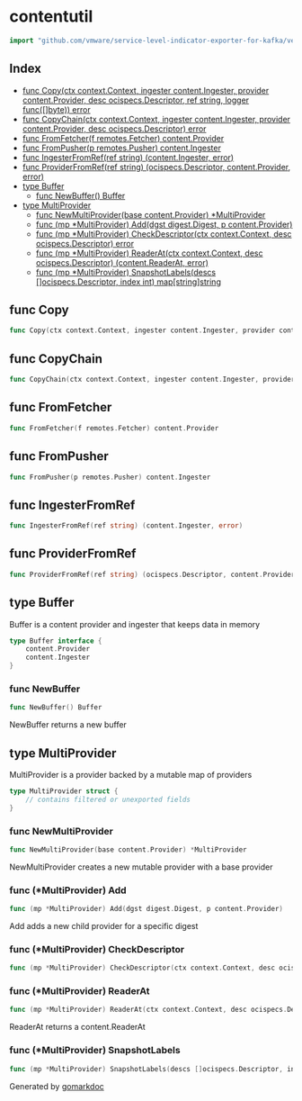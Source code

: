 <!-- Code generated by gomarkdoc. DO NOT EDIT -->

# contentutil

```go
import "github.com/vmware/service-level-indicator-exporter-for-kafka/vendor/github.com/moby/buildkit/util/contentutil"
```

## Index

- [func Copy(ctx context.Context, ingester content.Ingester, provider content.Provider, desc ocispecs.Descriptor, ref string, logger func([]byte)) error](<#func-copy>)
- [func CopyChain(ctx context.Context, ingester content.Ingester, provider content.Provider, desc ocispecs.Descriptor) error](<#func-copychain>)
- [func FromFetcher(f remotes.Fetcher) content.Provider](<#func-fromfetcher>)
- [func FromPusher(p remotes.Pusher) content.Ingester](<#func-frompusher>)
- [func IngesterFromRef(ref string) (content.Ingester, error)](<#func-ingesterfromref>)
- [func ProviderFromRef(ref string) (ocispecs.Descriptor, content.Provider, error)](<#func-providerfromref>)
- [type Buffer](<#type-buffer>)
  - [func NewBuffer() Buffer](<#func-newbuffer>)
- [type MultiProvider](<#type-multiprovider>)
  - [func NewMultiProvider(base content.Provider) *MultiProvider](<#func-newmultiprovider>)
  - [func (mp *MultiProvider) Add(dgst digest.Digest, p content.Provider)](<#func-multiprovider-add>)
  - [func (mp *MultiProvider) CheckDescriptor(ctx context.Context, desc ocispecs.Descriptor) error](<#func-multiprovider-checkdescriptor>)
  - [func (mp *MultiProvider) ReaderAt(ctx context.Context, desc ocispecs.Descriptor) (content.ReaderAt, error)](<#func-multiprovider-readerat>)
  - [func (mp *MultiProvider) SnapshotLabels(descs []ocispecs.Descriptor, index int) map[string]string](<#func-multiprovider-snapshotlabels>)


## func Copy

```go
func Copy(ctx context.Context, ingester content.Ingester, provider content.Provider, desc ocispecs.Descriptor, ref string, logger func([]byte)) error
```

## func CopyChain

```go
func CopyChain(ctx context.Context, ingester content.Ingester, provider content.Provider, desc ocispecs.Descriptor) error
```

## func FromFetcher

```go
func FromFetcher(f remotes.Fetcher) content.Provider
```

## func FromPusher

```go
func FromPusher(p remotes.Pusher) content.Ingester
```

## func IngesterFromRef

```go
func IngesterFromRef(ref string) (content.Ingester, error)
```

## func ProviderFromRef

```go
func ProviderFromRef(ref string) (ocispecs.Descriptor, content.Provider, error)
```

## type Buffer

Buffer is a content provider and ingester that keeps data in memory

```go
type Buffer interface {
    content.Provider
    content.Ingester
}
```

### func NewBuffer

```go
func NewBuffer() Buffer
```

NewBuffer returns a new buffer

## type MultiProvider

MultiProvider is a provider backed by a mutable map of providers

```go
type MultiProvider struct {
    // contains filtered or unexported fields
}
```

### func NewMultiProvider

```go
func NewMultiProvider(base content.Provider) *MultiProvider
```

NewMultiProvider creates a new mutable provider with a base provider

### func \(\*MultiProvider\) Add

```go
func (mp *MultiProvider) Add(dgst digest.Digest, p content.Provider)
```

Add adds a new child provider for a specific digest

### func \(\*MultiProvider\) CheckDescriptor

```go
func (mp *MultiProvider) CheckDescriptor(ctx context.Context, desc ocispecs.Descriptor) error
```

### func \(\*MultiProvider\) ReaderAt

```go
func (mp *MultiProvider) ReaderAt(ctx context.Context, desc ocispecs.Descriptor) (content.ReaderAt, error)
```

ReaderAt returns a content.ReaderAt

### func \(\*MultiProvider\) SnapshotLabels

```go
func (mp *MultiProvider) SnapshotLabels(descs []ocispecs.Descriptor, index int) map[string]string
```



Generated by [gomarkdoc](<https://github.com/princjef/gomarkdoc>)
